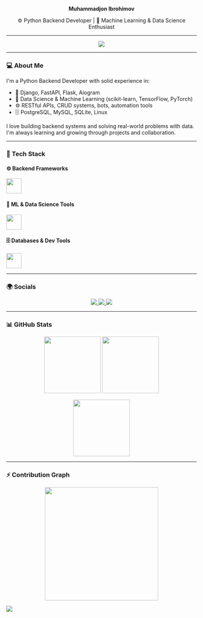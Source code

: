 
<p align="center"><b>Muhammadjon Ibrohimov</b></p>
<p align="center">⚙️ Python Backend Developer | 🤖 Machine Learning & Data Science Enthusiast</p>

---

<!-- TYPING ANIMATION -->
<p align="center">
  <img src="https://readme-typing-svg.herokuapp.com?font=Fira+Code&duration=3000&pause=500&color=F7F7F7&background=000000&center=true&vCenter=true&width=435&lines=Assalamu+alaykum+%F0%9F%91%8B;I'm+Muhammadjon+Ibrohimov;Python+Backend+Developer;ML+%26+AI+Enthusiast;Welcome+to+my+GitHub+profile!" />
</p>

---

### 💻 About Me

I'm a Python Backend Developer with solid experience in:

- 🧩 Django, FastAPI, Flask, Aiogram
- 🤖 Data Science & Machine Learning (scikit-learn, TensorFlow, PyTorch)
- ⚙️ RESTful APIs, CRUD systems, bots, automation tools
- 🗄 PostgreSQL, MySQL, SQLite, Linux

I love building backend systems and solving real-world problems with data. I'm always learning and growing through projects and collaboration.

---

### 🧰 Tech Stack

#### ⚙️ Backend Frameworks
<p align="left">
  <img src="https://skillicons.dev/icons?i=python,django,fastapi,flask,aiogram" height="40"/>
</p>

#### 🤖 ML & Data Science Tools
<p align="left">
  <img src="https://skillicons.dev/icons?i=pandas,numpy,scikit-learn,tensorflow,pytorch,opencv,matplotlib,seaborn,plotly,xgboost,lightgbm,statsmodels,scipy" height="40" />
</p>

#### 🗄 Databases & Dev Tools
<p align="left">
  <img src="https://skillicons.dev/icons?i=postgres,mysql,sqlite,linux,vscode,github" height="40"/>
</p>


---

### 🌍 Socials

<p align="center">
  <a href="https://t.me/muhammadibrohimovceo" target="_blank">
    <img src="https://img.shields.io/badge/Telegram-2CA5E0?style=for-the-badge&logo=telegram&logoColor=white" />
  </a>
  <a href="mailto:ibrokhimovmiu@gmail.com" target="_blank">
    <img src="https://img.shields.io/badge/Gmail-D14836?style=for-the-badge&logo=gmail&logoColor=white" />
  </a>
  <a href="https://www.instagram.com/_muhammadibrohimov_" target="_blank">
    <img src="https://img.shields.io/badge/Instagram-E4405F?style=for-the-badge&logo=instagram&logoColor=white" />
  </a>
</p>

---

### 📊 GitHub Stats

<p align="center">
  <img src="https://github-readme-stats.vercel.app/api?username=muhammadibrohimov-ai&show_icons=true&theme=dracula&hide_border=true" height="150"/>
  <img src="https://github-readme-stats.vercel.app/api/top-langs/?username=muhammadibrohimov-ai&layout=compact&theme=dracula&hide_border=true" height="150"/>
</p>

<p align="center">
  <img src="https://streak-stats.demolab.com?user=muhammadibrohimov-ai&theme=dracula&hide_border=true" height="150" />
</p>

---

### ⚡ Contribution Graph

<p align="center">
  <img src="https://github-readme-activity-graph.vercel.app/graph?username=muhammadibrohimov-ai&theme=react-dark&area=true&hide_border=true" height="300" />
</p>

<!-- Footer -->
<img src="https://raw.githubusercontent.com/Trilokia/Trilokia/379277808c61ef204768a61bbc5d25bc7798ccf1/bottom_header.svg" />
